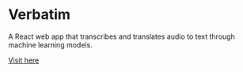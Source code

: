 # Verbatim

A React web app that transcribes and translates audio to text through machine learning models.

[Visit here](https://mayank-surti.github.io/Verbatim/)
